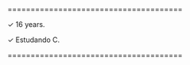 ======================================

✓ 16 years.

✓ Estudando C.

======================================
